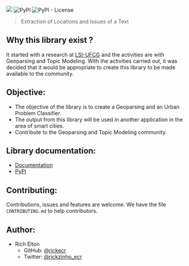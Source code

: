 ![](https://i.imgur.com/ccaix2x.png)
![PyPI](https://img.shields.io/pypi/v/PyElit)
![PyPI - License](https://img.shields.io/pypi/l/PyElit)

> Extraction of Locations and Issues of a Text

## Why this library exist ?

It started with a research at [LSI-UFCG](https://sites.google.com/view/lsi-ufcg) and the activities are with Geoparsing and Topic Modeling. With the activities carried out, it was decided that it would be appropriate to create this library to be made available to the community.

## Objective:

- The objective of the library is to create a Geoparsing and an Urban Problem Classifier.
- The output from this library will be used in another application in the area of ​​smart cities.
- Contribute to the Geoparsing and Topic Modeling community.

## Library documentation:

- [Documentation](https://richramalho.github.io/PyElit/)
- [PyPI](https://pypi.org/project/PyElit/)

## Contributing:

Contributions, issues and features are welcome. We have the file `CONTRIBUTING.md` to help contributors.

## Author:

- Rich Elton
  - GitHub: [@rickecr](https://github.com/richecr)
  - Twitter: [@rickzinho_ecr](https://twitter.com/rickzinho_ecr)

